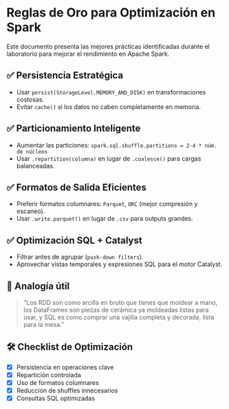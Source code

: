 # Reglas de Oro para Optimización en Spark

Este documento presenta las mejores prácticas identificadas durante el laboratorio para mejorar el rendimiento en Apache Spark.

## ✅ Persistencia Estratégica

- Usar `persist(StorageLevel.MEMORY_AND_DISK)` en transformaciones costosas.
- Evitar `cache()` si los datos no caben completamente en memoria.

## ✅ Particionamiento Inteligente

- Aumentar las particiones: `spark.sql.shuffle.partitions = 2-4 * núm. de núcleos`
- Usar `.repartition(columna)` en lugar de `.coalesce()` para cargas balanceadas.

## ✅ Formatos de Salida Eficientes

- Preferir formatos columnares: `Parquet`, `ORC` (mejor compresión y escaneo).
- Usar `.write.parquet()` en lugar de `.csv` para outputs grandes.

## ✅ Optimización SQL + Catalyst

- Filtrar antes de agrupar (`push-down filters`).
- Aprovechar vistas temporales y expresiones SQL para el motor Catalyst.

## 🧠 Analogía útil

> "Los RDD son como arcilla en bruto que tienes que moldear a mano, los DataFrames son piezas de cerámica ya moldeadas listas para usar, y SQL es como comprar una vajilla completa y decorada, lista para la mesa."

## 🛠️ Checklist de Optimización

- [x] Persistencia en operaciones clave
- [x] Repartición controlada
- [x] Uso de formatos columnares
- [x] Reducción de shuffles innecesarios
- [x] Consultas SQL optimizadas
